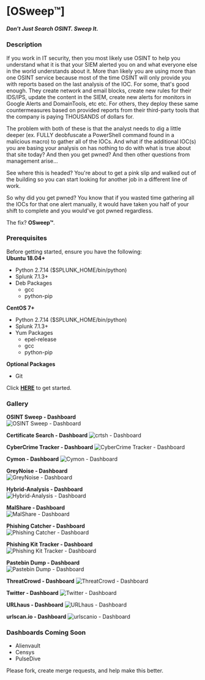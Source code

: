 # [OSweep™]  
##### Don't Just Search OSINT. Sweep It.  

### Description  
If you work in IT security, then you most likely use OSINT to help you understand what it is that your SIEM alerted you on and what everyone else in the world understands about it. More than likely you are using more than one OSINT service because most of the time OSINT will only provide you with reports based on the last analysis of the IOC. For some, that's good enough. They create network and email blocks, create new rules for their IDS/IPS, update the content in the SIEM, create new alerts for monitors in Google Alerts and DomainTools, etc etc. For others, they deploy these same countermeasures based on provided reports from their third-party tools that the company is paying THOUSANDS of dollars for.  

The problem with both of these is that the analyst needs to dig a little deeper (ex. FULLY deobfuscate a PowerShell command found in a malicious macro) to gather all of the IOCs. And what if the additional IOC(s) you are basing your analysis on has nothing to do with what is true about that site today? And then you get pwned? And then other questions from management arise...  

See where this is headed? You're about to get a pink slip and walked out of the building so you can start looking for another job in a different line of work.  

So why did you get pwned? You know that if you wasted time gathering all the IOCs for that one alert manually, it would have taken you half of your shift to complete and you would've got pwned regardless.  

The fix? **OSweep™**.  

### Prerequisites  
Before getting started, ensure you have the following:  
**Ubuntu 18.04+**  
- Python 2.7.14 ($SPLUNK_HOME/bin/python)  
- Splunk 7.1.3+  
- Deb Packages  
  - gcc  
  - python-pip  

**CentOS 7+**  
- Python 2.7.14 ($SPLUNK_HOME/bin/python)  
- Splunk 7.1.3+  
- Yum Packages  
  - epel-release  
  - gcc  
  - python-pip  

**Optional Packages**  
- Git   

Click **[HERE](https://github.com/ecstatic-nobel/OSweep/wiki/Setup)** to get started.  

### Gallery  
**OSINT Sweep - Dashboard**  
![OSINT Sweep - Dashboard](https://raw.githubusercontent.com/ecstatic-nobel/OSweep/master/static/assets/osintSweep_dashboard.png)  

**Certificate Search - Dashboard**
![crtsh - Dashboard](https://raw.githubusercontent.com/ecstatic-nobel/OSweep/master/static/assets/crtsh_dashboard.png)  

**CyberCrime Tracker - Dashboard**
![CyberCrime Tracker - Dashboard](https://raw.githubusercontent.com/ecstatic-nobel/OSweep/master/static/assets/cybercrimeTracker_dashboard.png)  

**Cymon - Dashboard**
![Cymon - Dashboard](https://raw.githubusercontent.com/ecstatic-nobel/OSweep/master/static/assets/cymon_dashboard.png)  

**GreyNoise - Dashboard**  
![GreyNoise - Dashboard](https://raw.githubusercontent.com/ecstatic-nobel/OSweep/master/static/assets/greynoise_dashboard.png)  

**Hybrid-Analysis - Dashboard**  
![Hybrid-Analysis - Dashboard](https://raw.githubusercontent.com/ecstatic-nobel/OSweep/master/static/assets/hybridAnalysis_dashboard.png)  

**MalShare - Dashboard**  
![MalShare - Dashboard](https://raw.githubusercontent.com/ecstatic-nobel/OSweep/master/static/assets/malshare_dashboard.png)  

**Phishing Catcher - Dashboard**  
![Phishing Catcher - Dashboard](https://raw.githubusercontent.com/ecstatic-nobel/OSweep/master/static/assets/phishingCatcher_dashboard.png)  

**Phishing Kit Tracker - Dashboard**  
![Phishing Kit Tracker - Dashboard](https://raw.githubusercontent.com/ecstatic-nobel/OSweep/master/static/assets/phishingKitTracker_dashboard.png)  

**Pastebin Dump - Dashboard**  
![Pastebin Dump - Dashboard](https://raw.githubusercontent.com/ecstatic-nobel/OSweep/master/static/assets/psbdmp_dashboard.png)  

**ThreatCrowd - Dashboard**
![ThreatCrowd - Dashboard](https://raw.githubusercontent.com/ecstatic-nobel/OSweep/master/static/assets/threatcrowd_dashboard.png)  

**Twitter - Dashboard**
![Twitter - Dashboard](https://raw.githubusercontent.com/ecstatic-nobel/OSweep/master/static/assets/twitter_dashboard.png)  

**URLhaus - Dashboard**
![URLhaus - Dashboard](https://raw.githubusercontent.com/ecstatic-nobel/OSweep/master/static/assets/urlhaus_dashboard.png)  

**<span>urlscan</span>.io - Dashboard**
![urlscanio - Dashboard](https://raw.githubusercontent.com/ecstatic-nobel/OSweep/master/static/assets/urlscan_dashboard.png)  

### Dashboards Coming Soon  
- Alienvault  
- Censys   
- PulseDive  

Please fork, create merge requests, and help make this better.  
